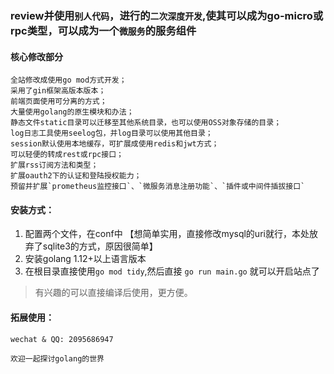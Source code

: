 
### review并使用`别人代码`，进行的`二次深度开发`,使其可以成为go-micro或rpc类型，可以成为一个`微服务`的服务组件

#### 核心修改部分
```text
全站修改成使用go mod方式开发；
采用了gin框架高版本版本；
前端页面使用可分离的方式；
大量使用golang的原生模块和办法；
静态文件static目录可以迁移至其他系统目录，也可以使用OSS对象存储的目录；
log日志工具使用seelog包，并log目录可以使用其他目录；
session默认使用本地缓存，可扩展成使用redis和jwt方式；
可以轻便的转成rest或rpc接口；
扩展rss订阅方法和类型；
扩展oauth2下的认证和登陆授权能力；
预留并扩展`prometheus监控接口`、`微服务消息注册功能`、`插件或中间件插拔接口`
```


#### 安装方式：
1. 配置两个文件，在conf中 【想简单实用，直接修改mysql的uri就行，本处放弃了sqlite3的方式，原因很简单】
2. 安装golang 1.12+以上语言版本
3. 在根目录直接使用`go mod tidy`,然后直接 `go run main.go` 就可以开启站点了

> 有兴趣的可以直接编译后使用，更方便。

#### 拓展使用：
`wechat & QQ: 2095686947`


```text
欢迎一起探讨golang的世界
```
